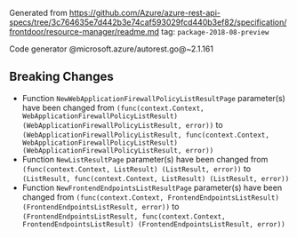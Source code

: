 Generated from https://github.com/Azure/azure-rest-api-specs/tree/3c764635e7d442b3e74caf593029fcd440b3ef82/specification/frontdoor/resource-manager/readme.md tag: `package-2018-08-preview`

Code generator @microsoft.azure/autorest.go@~2.1.161

## Breaking Changes

- Function `NewWebApplicationFirewallPolicyListResultPage` parameter(s) have been changed from `(func(context.Context, WebApplicationFirewallPolicyListResult) (WebApplicationFirewallPolicyListResult, error))` to `(WebApplicationFirewallPolicyListResult, func(context.Context, WebApplicationFirewallPolicyListResult) (WebApplicationFirewallPolicyListResult, error))`
- Function `NewListResultPage` parameter(s) have been changed from `(func(context.Context, ListResult) (ListResult, error))` to `(ListResult, func(context.Context, ListResult) (ListResult, error))`
- Function `NewFrontendEndpointsListResultPage` parameter(s) have been changed from `(func(context.Context, FrontendEndpointsListResult) (FrontendEndpointsListResult, error))` to `(FrontendEndpointsListResult, func(context.Context, FrontendEndpointsListResult) (FrontendEndpointsListResult, error))`
